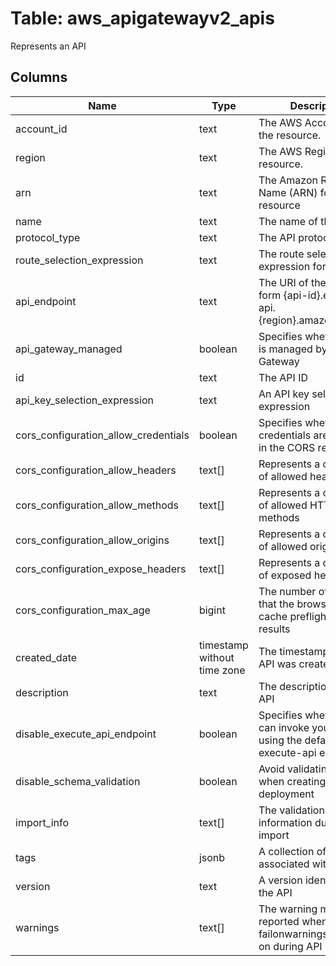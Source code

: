 
# Table: aws_apigatewayv2_apis
Represents an API
## Columns
| Name        | Type           | Description  |
| ------------- | ------------- | -----  |
|account_id|text|The AWS Account ID of the resource.|
|region|text|The AWS Region of the resource.|
|arn|text|The Amazon Resource Name (ARN) for the resource|
|name|text|The name of the API|
|protocol_type|text|The API protocol|
|route_selection_expression|text|The route selection expression for the API|
|api_endpoint|text|The URI of the API, of the form {api-id}.execute-api.{region}.amazonaws.com|
|api_gateway_managed|boolean|Specifies whether an API is managed by API Gateway|
|id|text|The API ID|
|api_key_selection_expression|text|An API key selection expression|
|cors_configuration_allow_credentials|boolean|Specifies whether credentials are included in the CORS request|
|cors_configuration_allow_headers|text[]|Represents a collection of allowed headers|
|cors_configuration_allow_methods|text[]|Represents a collection of allowed HTTP methods|
|cors_configuration_allow_origins|text[]|Represents a collection of allowed origins|
|cors_configuration_expose_headers|text[]|Represents a collection of exposed headers|
|cors_configuration_max_age|bigint|The number of seconds that the browser should cache preflight request results|
|created_date|timestamp without time zone|The timestamp when the API was created|
|description|text|The description of the API|
|disable_execute_api_endpoint|boolean|Specifies whether clients can invoke your API by using the default execute-api endpoint|
|disable_schema_validation|boolean|Avoid validating models when creating a deployment|
|import_info|text[]|The validation information during API import|
|tags|jsonb|A collection of tags associated with the API|
|version|text|A version identifier for the API|
|warnings|text[]|The warning messages reported when failonwarnings is turned on during API import|
